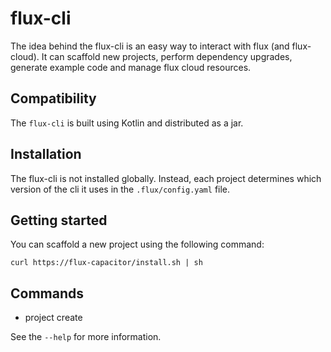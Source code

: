 # flux-cli 

The idea behind the flux-cli is an easy way to interact with flux (and flux-cloud). 
It can scaffold new projects, perform dependency upgrades, generate example code and manage flux cloud resources.

## Compatibility

The `flux-cli` is built using Kotlin and distributed as a jar.

## Installation

The flux-cli is not installed globally. 
Instead, each project determines which version of the cli it uses in the `.flux/config.yaml` file.

## Getting started

You can scaffold a new project using the following command:

```shell
curl https://flux-capacitor/install.sh | sh 
```

## Commands
 
 - project create 

See the `--help` for more information.



